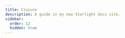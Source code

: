 ```yaml
---
title: Clojure
description: A guide in my new Starlight docs site.
sidebar:
  order: 12
  hidden: true
---
```

